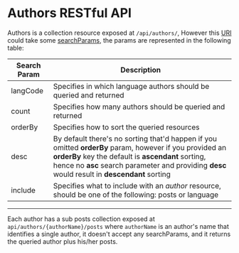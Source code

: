 # Authors RESTful API

Authors is a collection resource exposed at `/api/authors/`, However this [URI](https://developer.mozilla.org/en-US/docs/Glossary/URI) could take some [searchParams](https://developer.mozilla.org/en-US/docs/Web/API/URL/searchParams), the params are represented in the following table:

| Search Param  | Description|
| ------------- | ------------- |
| langCode | Specifies in which language authors should be queried and returned  |
| count | Specifies how many authors should be queried and returned  |
| orderBy  | Specifies how to sort the queried resources  |
| desc  | By default there's no sorting that'd happen if you omitted **orderBy** param, however if you provided an **orderBy** key the default is **ascendant** sorting, hence no **asc** search parameter and providing **desc** would result in **descendant** sorting|
| include | Specifies what to include with an *author* resource, should be one of the following: posts or language
___

Each author has a sub posts collection exposed at `api/authors/{authorName}/posts` where `authorName` is an author's name that identifies a single author, it doesn't accept any searchParams, and it returns the queried author plus his/her posts.